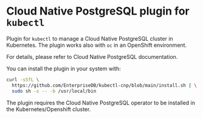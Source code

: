 # Cloud Native PostgreSQL plugin for `kubectl`

Plugin for `kubectl` to manage a Cloud Native PostgreSQL
cluster in Kubernetes. The plugin works also with `oc` in
an OpenShift environment.

For details, please refer to Cloud Native PostgreSQL documentation.

You can install the plugin in your system with:

``` sh
curl -sSfL \
  https://github.com/EnterpriseDB/kubectl-cnp/blob/main/install.sh | \
  sudo sh -s -- -b /usr/local/bin
```

The plugin requires the Cloud Native PostgreSQL operator to be
installed in the Kubernetes/Openshift cluster.

